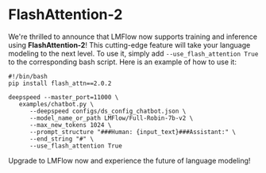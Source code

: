 # FlashAttention-2
We're thrilled to announce that LMFlow now supports training and inference using **FlashAttention-2**! This cutting-edge feature will take your language modeling to the next level. To use it, simply add ``` --use_flash_attention True ``` to the corresponding bash script.
Here is an example of how to use it:
```
#!/bin/bash
pip install flash_attn==2.0.2

deepspeed --master_port=11000 \
   examples/chatbot.py \                           
      --deepspeed configs/ds_config_chatbot.json \                              
      --model_name_or_path LMFlow/Full-Robin-7b-v2 \                                                     
      --max_new_tokens 1024 \
      --prompt_structure "###Human: {input_text}###Assistant:" \
      --end_string "#" \
      --use_flash_attention True
```

Upgrade to LMFlow now and experience the future of language modeling!
